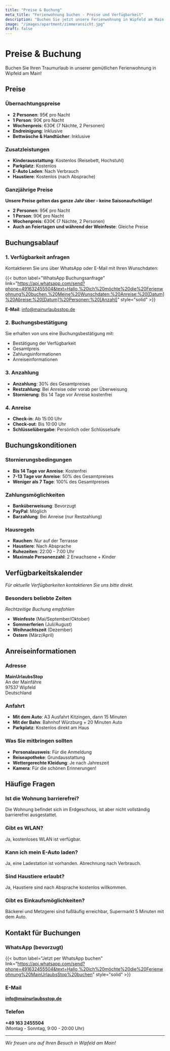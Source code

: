 ```yaml
---
title: "Preise & Buchung"
meta_title: "Ferienwohnung buchen - Preise und Verfügbarkeit"
description: "Buchen Sie jetzt unsere Ferienwohnung in Wipfeld am Main. Faire Preise, einfache Buchung per WhatsApp oder E-Mail."
image: "/images/apartment/zimmeransicht.jpg"
draft: false
---
```


# Preise & Buchung

Buchen Sie Ihren Traumurlaub in unserer gemütlichen Ferienwohnung in Wipfeld am Main!

## Preise

### Übernachtungspreise
- **2 Personen**: 95€ pro Nacht
- **1 Person**: 90€ pro Nacht
- **Wochenpreis**: 630€ (7 Nächte, 2 Personen)
- **Endreinigung**: Inklusive
- **Bettwäsche & Handtücher**: Inklusive

### Zusatzleistungen
- **Kinderausstattung**: Kostenlos (Reisebett, Hochstuhl)
- **Parkplatz**: Kostenlos
- **E-Auto Laden**: Nach Verbrauch
- **Haustiere**: Kostenlos (nach Absprache)

### Ganzjährige Preise

**Unsere Preise gelten das ganze Jahr über - keine Saisonaufschläge!**

- **2 Personen**: 95€ pro Nacht
- **1 Person**: 90€ pro Nacht
- **Wochenpreis**: 630€ (7 Nächte, 2 Personen)
- **Auch an Feiertagen und während der Weinfeste**: Gleiche Preise

## Buchungsablauf

### 1. Verfügbarkeit anfragen
Kontaktieren Sie uns über WhatsApp oder E-Mail mit Ihren Wunschdaten:

{{< button label="WhatsApp Buchungsanfrage" link="https://api.whatsapp.com/send?phone=491632455504&text=Hallo,%20ich%20möchte%20die%20Ferienwohnung%20buchen.%20Meine%20Wunschdaten:%20Anreise:%20[Datum]%20Abreise:%20[Datum]%20Personen:%20[Anzahl]" style="solid" >}}

**E-Mail**: info@mainurlaubsstop.de

### 2. Buchungsbestätigung
Sie erhalten von uns eine Buchungsbestätigung mit:
- Bestätigung der Verfügbarkeit
- Gesamtpreis
- Zahlungsinformationen
- Anreiseinformationen

### 3. Anzahlung
- **Anzahlung**: 30% des Gesamtpreises
- **Restzahlung**: Bei Anreise oder vorab per Überweisung
- **Stornierung**: Bis 14 Tage vor Anreise kostenfrei

### 4. Anreise
- **Check-in**: Ab 15:00 Uhr
- **Check-out**: Bis 10:00 Uhr
- **Schlüsselübergabe**: Persönlich oder Schlüsselsafe

## Buchungskonditionen

### Stornierungsbedingungen
- **Bis 14 Tage vor Anreise**: Kostenfrei
- **7-13 Tage vor Anreise**: 50% des Gesamtpreises
- **Weniger als 7 Tage**: 100% des Gesamtpreises

### Zahlungsmöglichkeiten
- **Banküberweisung**: Bevorzugt
- **PayPal**: Möglich
- **Barzahlung**: Bei Anreise (nur Restzahlung)

### Hausregeln
- **Rauchen**: Nur auf der Terrasse
- **Haustiere**: Nach Absprache
- **Ruhezeiten**: 22:00 - 7:00 Uhr
- **Maximale Personenzahl**: 2 Erwachsene + Kinder

## Verfügbarkeitskalender

*Für aktuelle Verfügbarkeiten kontaktieren Sie uns bitte direkt.*

### Besonders beliebte Zeiten
*Rechtzeitige Buchung empfohlen*
- **Weinfeste** (Mai/September/Oktober)
- **Sommerferien** (Juli/August)
- **Weihnachtszeit** (Dezember)
- **Ostern** (März/April)

## Anreiseinformationen

### Adresse
**MainUrlaubsStop**  
An der Mainfähre  
97537 Wipfeld  
Deutschland

### Anfahrt
- **Mit dem Auto**: A3 Ausfahrt Kitzingen, dann 15 Minuten
- **Mit der Bahn**: Bahnhof Würzburg + 20 Minuten Auto
- **Parkplatz**: Kostenlos direkt am Haus

### Was Sie mitbringen sollten
- **Personalausweis**: Für die Anmeldung
- **Reiseapotheke**: Grundausstattung
- **Wettergerechte Kleidung**: Je nach Jahreszeit
- **Kamera**: Für die schönen Erinnerungen!

## Häufige Fragen

### Ist die Wohnung barrierefrei?
Die Wohnung befindet sich im Erdgeschoss, ist aber nicht vollständig barrierefrei ausgestattet.

### Gibt es WLAN?
Ja, kostenloses WLAN ist verfügbar.

### Kann ich mein E-Auto laden?
Ja, eine Ladestation ist vorhanden. Abrechnung nach Verbrauch.

### Sind Haustiere erlaubt?
Ja, Haustiere sind nach Absprache kostenlos willkommen.

### Gibt es Einkaufsmöglichkeiten?
Bäckerei und Metzgerei sind fußläufig erreichbar, Supermarkt 5 Minuten mit dem Auto.

## Kontakt für Buchungen

### WhatsApp (bevorzugt)
{{< button label="Jetzt per WhatsApp buchen" link="https://api.whatsapp.com/send?phone=491632455504&text=Hallo,%20ich%20möchte%20die%20Ferienwohnung%20MainUrlaubsStop%20buchen" style="solid" >}}

### E-Mail
**info@mainurlaubsstop.de**

### Telefon
**+49 163 2455504**  
(Montag - Sonntag, 9:00 - 20:00 Uhr)

---

*Wir freuen uns auf Ihren Besuch in Wipfeld am Main!*
